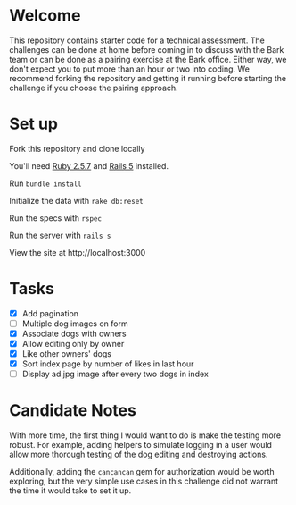 # Welcome

This repository contains starter code for a technical assessment. The challenges can be done at home before coming in to discuss with the Bark team or can be done as a pairing exercise at the Bark office. Either way, we don't expect you to put more than an hour or two into coding. We recommend forking the repository and getting it running before starting the challenge if you choose the pairing approach.

# Set up

Fork this repository and clone locally

You'll need [Ruby 2.5.7](https://rvm.io/rvm/install) and [Rails 5](https://guides.rubyonrails.org/v5.2/getting_started.html) installed.

Run `bundle install`

Initialize the data with `rake db:reset`

Run the specs with `rspec`

Run the server with `rails s`

View the site at http://localhost:3000

# Tasks
* [x] Add pagination
* [ ] Multiple dog images on form
* [x] Associate dogs with owners
* [x] Allow editing only by owner
* [x] Like other owners' dogs
* [x] Sort index page by number of likes in last hour
* [ ] Display ad.jpg image after every two dogs in index

# Candidate Notes

With more time, the first thing I would want to do is make the testing more robust. For example, adding helpers to simulate logging in a user would allow more thorough testing of the dog editing and destroying actions.

Additionally, adding the `cancancan` gem for authorization would be worth exploring, but the very simple use cases in this challenge did not warrant the time it would take to set it up.
